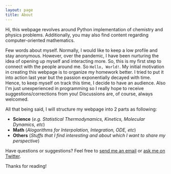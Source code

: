 ```yaml
---
layout: page
title: About
---
```


<p class="message">
  Hi, this webpage revolves around Python implementation of chemistry and physics problems. Additionally, you may also find content regarding computer-oriented mathematics.
</p>

Few words about myself. Normally, I would like to keep a low profile and stay anonymous. However, over the pandemic, I have been nurturing the idea of opening up myself and interacting more. So, this is my first step to connect with the people around me. So `Hello, World!`. My initial motivation in creating this webpage is to organize my homework better. I tried to put it into action last year but the passion exponentially decayed with time. Hence, to keep myself on track this time, I decide to have an audience. Also I'm just unexperienced in programming so I really hope to receive suggestions/corrections from you! Discussions are, of course, always welcomed. 

All that being said, I will structure my webpage into 2 parts as following:
* **Science** (*e.g. Statistical Thermodynamics, Kinetics, Molecular Dynamics, etc*)
* **Math** (*Alogorithms for Interpolation, Integration, ODE, etc*)
* **Others** (*Stuffs that I find interesting and about which I want to share my perspective*)




Have questions or suggestions? Feel free to [send me an email](mailto:nguyed99@zedat.fu-berlin.de) or [ask me on Twitter](https://twitter.com/psireal99).

Thanks for reading!
